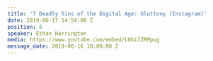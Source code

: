 ```yaml
---
title: '7 Deadly Sins of the Digital Age: Gluttony (Instagram)'
date: 2019-06-17 14:54:00 Z
position: 6
speaker: Ethan Harrington
media: https://www.youtube.com/embed/L0biIZRMpug
message_date: 2019-06-16 10:00:00 Z
---
```



